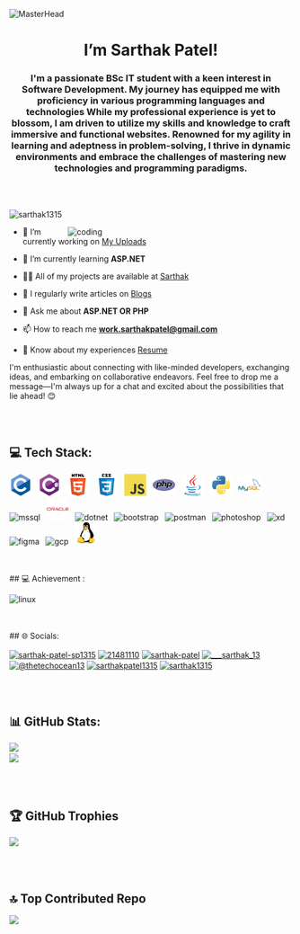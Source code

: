![MasterHead](https://storage.googleapis.com/myuploads-ad647.appspot.com/Navy%20Blue%20Geometric%20Technology%20LinkedIn%20Banner.png)
<h1 align="center">I’m Sarthak Patel!</h1>

<h3 align="center">I'm a passionate BSc IT student with a keen interest in Software Development. My journey has equipped me with proficiency in various programming languages and technologies
While my professional experience is yet to blossom, I am driven to utilize my skills and knowledge to craft immersive and functional websites. Renowned for my agility in learning and adeptness in problem-solving, I thrive in dynamic environments and embrace the challenges of mastering new technologies and programming paradigms.</h3>
<br><br>
<p align="left"> <img src="https://komarev.com/ghpvc/?username=sarthak1315&label=Profile%20views&color=0e75b6&style=flat" alt="sarthak1315" /> </p>
<img align="right" alt="coding" width="400" src="https://storage.googleapis.com/myuploads-ad647.appspot.com/Developer%20activity-bro.svg">

- 🔭 I’m currently working on [My Uploads](https://myuploads.thetechocean.me)

- 🌱 I’m currently learning **ASP.NET**

- 👨‍💻 All of my projects are available at [Sarthak](https://sarthak.thetechocean.me)

- 📝 I regularly write articles on [Blogs](https://thetechoceaninfotech.blogspot.com/)

- 💬 Ask me about **ASP.NET OR PHP**

- 📫 How to reach me **work.sarthakpatel@gmail.com**

- 📄 Know about my experiences [Resume](https://sarthak.thetechocean.me)


I'm enthusiastic about connecting with like-minded developers, exchanging ideas, and embarking on collaborative endeavors. Feel free to drop me a message—I'm always up for a chat and excited about the possibilities that lie ahead! 😊


<br><br>
## 💻 Tech Stack:
<p align="left" style="text-decoration: none;">
<img src="https://raw.githubusercontent.com/devicons/devicon/master/icons/c/c-original.svg" alt="c" width="40" height="40"/>&ensp;
<img src="https://raw.githubusercontent.com/devicons/devicon/master/icons/csharp/csharp-original.svg" alt="csharp" width="40" height="40"/>&ensp;
<img src="https://raw.githubusercontent.com/devicons/devicon/master/icons/html5/html5-original-wordmark.svg" alt="html5" width="40" height="40"/>&ensp;
<img src="https://raw.githubusercontent.com/devicons/devicon/master/icons/css3/css3-original-wordmark.svg" alt="css3" width="40" height="40"/>&ensp;
<img src="https://raw.githubusercontent.com/devicons/devicon/master/icons/javascript/javascript-original.svg" alt="javascript" width="40" height="40"/>&ensp;
<img src="https://raw.githubusercontent.com/devicons/devicon/master/icons/php/php-original.svg" alt="php" width="40" height="40"/>&ensp;
<img src="https://raw.githubusercontent.com/devicons/devicon/master/icons/java/java-original.svg" alt="java" width="40" height="40"/>&ensp;
<img src="https://raw.githubusercontent.com/devicons/devicon/master/icons/python/python-original.svg" alt="python" width="40" height="40"/>&ensp;
<img src="https://raw.githubusercontent.com/devicons/devicon/master/icons/mysql/mysql-original-wordmark.svg" alt="mysql" width="40" height="40"/>&ensp;
<img src="https://www.svgrepo.com/show/303229/microsoft-sql-server-logo.svg" alt="mssql" width="40" height="40"/>&ensp;
<img src="https://raw.githubusercontent.com/devicons/devicon/master/icons/oracle/oracle-original.svg" alt="oracle" width="40" height="40"/>&ensp;
<img src="https://storage.googleapis.com/myuploads-ad647.appspot.com/aspnet-svgrepo-com.svg" alt="dotnet" width="40" height="40"/>&ensp;
<img src="https://upload.wikimedia.org/wikipedia/commons/b/b2/Bootstrap_logo.svg" alt="bootstrap" width="40" height="40"/>&ensp;
<img src="https://www.vectorlogo.zone/logos/getpostman/getpostman-icon.svg" alt="postman" width="40" height="40"/>&ensp;
<img src="https://www.adobe.com/content/dam/acom/one-console/icons_rebrand/ps_appicon.svg" alt="photoshop" width="40" height="40"/>&ensp;
<img src="https://upload.wikimedia.org/wikipedia/commons/c/c2/Adobe_XD_CC_icon.svg" alt="xd" width="40" height="40"/>&ensp;
<img src="https://www.vectorlogo.zone/logos/figma/figma-icon.svg" alt="figma" width="40" height="40"/>&ensp;
<img src="https://www.vectorlogo.zone/logos/google_cloud/google_cloud-icon.svg" alt="gcp" width="40" height="40"/>&ensp;
<img src="https://raw.githubusercontent.com/devicons/devicon/master/icons/linux/linux-original.svg" alt="linux" width="40" height="40"/>&ensp;
</p>
<br><br>
## 💻 Achievement :
<p align="left" style="text-decoration: none;">
  <img src="https://storage.cloud.google.com/myuploads-ad647.appspot.com/Certificate/cybersecurity-roles-processes-operating-system-security.png?authuser=0" alt="linux" width="100" height="100"/>&ensp;
</p>
<br><br>
## 🌐 Socials:

<p align="left">
<a href="https://linkedin.com/in/sarthak-patel-sp1315" target="blank"><img align="center" src="https://raw.githubusercontent.com/rahuldkjain/github-profile-readme-generator/master/src/images/icons/Social/linked-in-alt.svg" alt="sarthak-patel-sp1315" height="30" width="40" /></a>
<a href="https://stackoverflow.com/users/21481110" target="blank"><img align="center" src="https://raw.githubusercontent.com/rahuldkjain/github-profile-readme-generator/master/src/images/icons/Social/stack-overflow.svg" alt="21481110" height="30" width="40" /></a>
<a href="https://fb.com/sarthak-patel" target="blank"><img align="center" src="https://raw.githubusercontent.com/rahuldkjain/github-profile-readme-generator/master/src/images/icons/Social/facebook.svg" alt="sarthak-patel" height="30" width="40" /></a>
<a href="https://instagram.com/___sarthak_13" target="blank"><img align="center" src="https://raw.githubusercontent.com/rahuldkjain/github-profile-readme-generator/master/src/images/icons/Social/instagram.svg" alt="___sarthak_13" height="30" width="40" /></a>
<a href="https://www.youtube.com/c/@thetechocean13" target="blank"><img align="center" src="https://raw.githubusercontent.com/rahuldkjain/github-profile-readme-generator/master/src/images/icons/Social/youtube.svg" alt="@thetechocean13" height="30" width="40" /></a>
<a href="https://www.hackerrank.com/sarthakpatel1315" target="blank"><img align="center" src="https://raw.githubusercontent.com/rahuldkjain/github-profile-readme-generator/master/src/images/icons/Social/hackerrank.svg" alt="sarthakpatel1315" height="30" width="40" /></a>
<a href="https://www.leetcode.com/sarthak1315" target="blank"><img align="center" src="https://raw.githubusercontent.com/rahuldkjain/github-profile-readme-generator/master/src/images/icons/Social/leet-code.svg" alt="sarthak1315" height="30" width="40" /></a>
</p>


<br><br>
## 📊 GitHub Stats:
<!---![](https://github-readme-stats.vercel.app/api?username=Sarthak1315&theme=dark&hide_border=false&include_all_commits=false&count_private=false)<br/>-->
![](https://github-readme-streak-stats.herokuapp.com/?user=Sarthak1315&theme=dark&hide_border=false)<br/>
![](https://github-readme-stats.vercel.app/api/top-langs/?username=Sarthak1315&theme=dark&hide_border=false&include_all_commits=false&count_private=false&layout=compact)


<br><br>
## 🏆 GitHub Trophies
![](https://github-profile-trophy.vercel.app/?username=Sarthak1315&theme=radical&no-frame=false&no-bg=true&margin-w=4)



<br><br>
## 🔝 Top Contributed Repo
![](https://github-contributor-stats.vercel.app/api?username=Sarthak1315&limit=5&theme=dark&combine_all_yearly_contributions=true)



